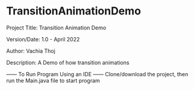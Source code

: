 # TransitionAnimationDemo

Project Title: Transition Animation Demo

Version/Date: 1.0 - April 2022

Author: Vachia Thoj

Description: A Demo of how transition animations 



—— To Run Program Using an IDE —— Clone/download the project, then run the Main.java file to start program
